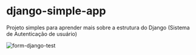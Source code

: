 # django-simple-app
Projeto simples para aprender mais sobre a estrutura do Django (Sistema de Autenticação de usuário)

![form-django-test](https://user-images.githubusercontent.com/100098755/182051846-a900fa51-afc5-43cd-ae70-c4d16bd0763c.jpg)
